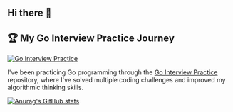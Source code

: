 ## Hi there 👋

<!--
**rimuhamu/rimuhamu** is a ✨ _special_ ✨ repository because its `README.md` (this file) appears on your GitHub profile.

Here are some ideas to get you started:

- 🔭 I’m currently working on ...
- 🌱 I’m currently learning ...
- 👯 I’m looking to collaborate on ...
- 🤔 I’m looking for help with ...
- 💬 Ask me about ...
- 📫 How to reach me: ...
- 😄 Pronouns: ...
- ⚡ Fun fact: ...
-->

## 🏆 My Go Interview Practice Journey

[![Go Interview Practice](https://img.shields.io/endpoint?url=https://raw.githubusercontent.com/RezaSi/go-interview-practice/main/badges/rimuhamu.json&style=for-the-badge&logo=go&logoColor=white)](https://github.com/RezaSi/go-interview-practice)

I've been practicing Go programming through the [Go Interview Practice](https://github.com/RezaSi/go-interview-practice) repository, where I've solved multiple coding challenges and improved my algorithmic thinking skills.

[![Anurag's GitHub stats](https://github-readme-stats.vercel.app/api?username=rimuhamu)](https://github.com/anuraghazra/github-readme-stats)

